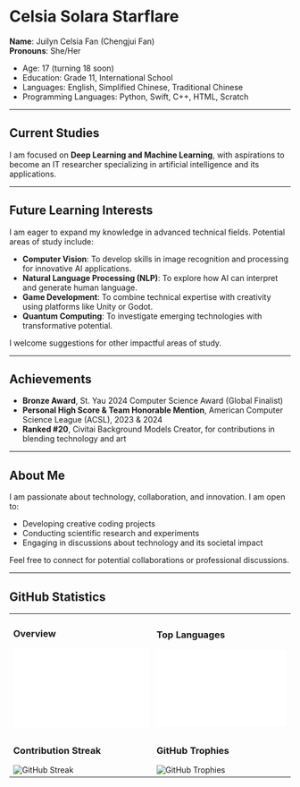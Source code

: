 # Celsia Solara Starflare

**Name**: Juilyn Celsia Fan (Chengjui Fan)  
**Pronouns**: She/Her  

- Age: 17 (turning 18 soon)  
- Education: Grade 11, International School  
- Languages: English, Simplified Chinese, Traditional Chinese  
- Programming Languages: Python, Swift, C++, HTML, Scratch  

---

## Current Studies
I am focused on **Deep Learning and Machine Learning**, with aspirations to become an IT researcher specializing in artificial intelligence and its applications.

---

## Future Learning Interests
I am eager to expand my knowledge in advanced technical fields. Potential areas of study include:  
- **Computer Vision**: To develop skills in image recognition and processing for innovative AI applications.  
- **Natural Language Processing (NLP)**: To explore how AI can interpret and generate human language.  
- **Game Development**: To combine technical expertise with creativity using platforms like Unity or Godot.  
- **Quantum Computing**: To investigate emerging technologies with transformative potential.  

I welcome suggestions for other impactful areas of study.

---

## Achievements
- **Bronze Award**, St. Yau 2024 Computer Science Award (Global Finalist)  
- **Personal High Score & Team Honorable Mention**, American Computer Science League (ACSL), 2023 & 2024  
- **Ranked #20**, Civitai Background Models Creator, for contributions in blending technology and art  

---

## About Me
I am passionate about technology, collaboration, and innovation. I am open to:  
- Developing creative coding projects  
- Conducting scientific research and experiments  
- Engaging in discussions about technology and its societal impact  

Feel free to connect for potential collaborations or professional discussions.

---

## GitHub Statistics

<table>
  <tr>
    <td>
      <h3>Overview</h3>
      <picture>
        <source srcset="https://raw.githubusercontent.com/CelsiaSolaraStarflare/github-stats/master/generated/overview.svg#gh-dark-mode-only" media="(prefers-color-scheme: dark)" />
        <source srcset="https://raw.githubusercontent.com/CelsiaSolaraStarflare/github-stats/master/generated/overview.svg#gh-light-mode-only" media="(prefers-color-scheme: light), (prefers-color-scheme: no-preference)" />
        <img alt="GitHub Stats" src="https://raw.githubusercontent.com/CelsiaSolaraStarflare/github-stats/master/generated/overview.svg" />
      </picture>
    </td>
    <td>
      <h3>Top Languages</h3>
      <picture>
        <source srcset="https://raw.githubusercontent.com/CelsiaSolaraStarflare/github-stats/master/generated/languages.svg#gh-dark-mode-only" media="(prefers-color-scheme: dark)" />
        <source srcset="https://raw.githubusercontent.com/CelsiaSolaraStarflare/github-stats/master/generated/languages.svg#gh-light-mode-only" media="(prefers-color-scheme: light), (prefers-color-scheme: no-preference)" />
        <img alt="Top Languages" src="https://raw.githubusercontent.com/CelsiaSolaraStarflare/github-stats/master/generated/languages.svg" />
      </picture>
    </td>
  </tr>
  <tr>
    <td>
      <h3>Contribution Streak</h3>
      <picture>
        <source srcset="https://github-readme-streak-stats.herokuapp.com/?user=CelsiaSolaraStarflare&theme=dark" media="(prefers-color-scheme: dark)" />
        <source srcset="https://github-readme-streak-stats.herokuapp.com/?user=CelsiaSolaraStarflare&theme=default" media="(prefers-color-scheme: light), (prefers-color-scheme: no-preference)" />
        <img alt="GitHub Streak" src="https://github-readme-streak-stats.herokuapp.com/?user=CelsiaSolaraStarflare" />
      </picture>
    </td>
    <td>
      <h3>GitHub Trophies</h3>
      <picture>
        <source srcset="https://github-profile-trophy.vercel.app/?username=CelsiaSolaraStarflare&theme=darkhub" media="(prefers-color-scheme: dark)" />
        <source srcset="https://github-profile-trophy.vercel.app/?username=CelsiaSolaraStarflare&theme=flat" media="(prefers-color-scheme: light), (prefers-color-scheme: no-preference)" />
        <img alt="GitHub Trophies" src="https://github-profile-trophy.vercel.app/?username=CelsiaSolaraStarflare" />
      </picture>
    </td>
  </tr>
</table>
